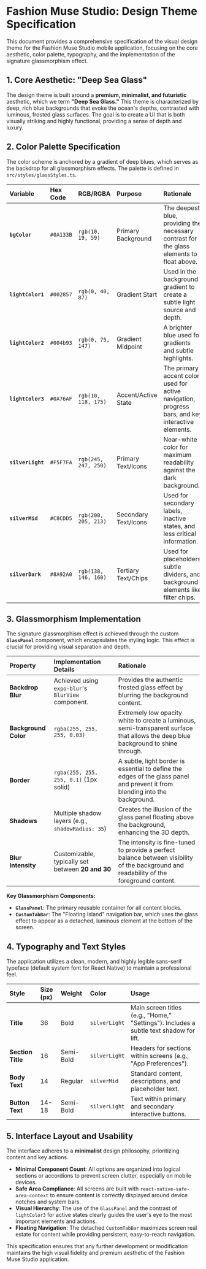 # Fashion Muse Studio: Design Theme Specification

This document provides a comprehensive specification of the visual design theme for the Fashion Muse Studio mobile application, focusing on the core aesthetic, color palette, typography, and the implementation of the signature glassmorphism effect.

## 1. Core Aesthetic: "Deep Sea Glass"

The design theme is built around a **premium, minimalist, and futuristic** aesthetic, which we term **"Deep Sea Glass."** This theme is characterized by deep, rich blue backgrounds that evoke the ocean's depths, contrasted with luminous, frosted glass surfaces. The goal is to create a UI that is both visually striking and highly functional, providing a sense of depth and luxury.

## 2. Color Palette Specification

The color scheme is anchored by a gradient of deep blues, which serves as the backdrop for all glassmorphism effects. The palette is defined in `src/styles/glassStyles.ts`.

| Variable | Hex Code | RGB/RGBA | Purpose | Rationale |
| :--- | :--- | :--- | :--- | :--- |
| **`bgColor`** | `#0A133B` | `rgb(10, 19, 59)` | Primary Background | The deepest blue, providing the necessary contrast for the glass elements to float above. |
| **`lightColor1`** | `#002857` | `rgb(0, 40, 87)` | Gradient Start | Used in the background gradient to create a subtle light source and depth. |
| **`lightColor2`** | `#004b93` | `rgb(0, 75, 147)` | Gradient Midpoint | A brighter blue used for gradients and subtle highlights. |
| **`lightColor3`** | `#0A76AF` | `rgb(10, 118, 175)` | Accent/Active State | The primary accent color, used for active navigation, progress bars, and key interactive elements. |
| **`silverLight`** | `#F5F7FA` | `rgb(245, 247, 250)` | Primary Text/Icons | Near-white color for maximum readability against the dark background. |
| **`silverMid`** | `#C8CDD5` | `rgb(200, 205, 213)` | Secondary Text/Icons | Used for secondary labels, inactive states, and less critical information. |
| **`silverDark`** | `#8A92A0` | `rgb(138, 146, 160)` | Tertiary Text/Chips | Used for placeholders, subtle dividers, and background elements like filter chips. |

## 3. Glassmorphism Implementation

The signature glassmorphism effect is achieved through the custom **`GlassPanel`** component, which encapsulates the styling logic. This effect is crucial for providing visual separation and depth.

| Property | Implementation Details | Rationale |
| :--- | :--- | :--- |
| **Backdrop Blur** | Achieved using `expo-blur`'s `BlurView` component. | Provides the authentic frosted glass effect by blurring the background content. |
| **Background Color** | `rgba(255, 255, 255, 0.03)` | Extremely low opacity white to create a luminous, semi-transparent surface that allows the deep blue background to shine through. |
| **Border** | `rgba(255, 255, 255, 0.1)` (1px solid) | A subtle, light border is essential to define the edges of the glass panel and prevent it from blending into the background. |
| **Shadows** | Multiple shadow layers (e.g., `shadowRadius: 35`) | Creates the illusion of the glass panel floating above the background, enhancing the 3D depth. |
| **Blur Intensity** | Customizable, typically set between **20 and 30** | The intensity is fine-tuned to provide a perfect balance between visibility of the background and readability of the foreground content. |

**Key Glassmorphism Components:**
*   **`GlassPanel`**: The primary reusable container for all content blocks.
*   **`CustomTabBar`**: The "Floating Island" navigation bar, which uses the glass effect to appear as a detached, luminous element at the bottom of the screen.

## 4. Typography and Text Styles

The application utilizes a clean, modern, and highly legible sans-serif typeface (default system font for React Native) to maintain a professional feel.

| Style | Size (px) | Weight | Color | Usage |
| :--- | :--- | :--- | :--- | :--- |
| **Title** | 36 | Bold | `silverLight` | Main screen titles (e.g., "Home," "Settings"). Includes a subtle text shadow for lift. |
| **Section Title** | 16 | Semi-Bold | `silverLight` | Headers for sections within screens (e.g., "App Preferences"). |
| **Body Text** | 14 | Regular | `silverMid` | Standard content, descriptions, and placeholder text. |
| **Button Text** | 14-18 | Semi-Bold | `silverLight` | Text within primary and secondary interactive buttons. |

## 5. Interface Layout and Usability

The interface adheres to a **minimalist** design philosophy, prioritizing content and key actions.

*   **Minimal Component Count**: All options are organized into logical sections or accordions to prevent screen clutter, especially on mobile devices.
*   **Safe Area Compliance**: All screens are built with `react-native-safe-area-context` to ensure content is correctly displayed around device notches and system bars.
*   **Visual Hierarchy**: The use of the `GlassPanel` and the contrast of `lightColor3` for active states clearly guides the user's eye to the most important elements and actions.
*   **Floating Navigation**: The detached `CustomTabBar` maximizes screen real estate for content while providing persistent, easy-to-reach navigation.

This specification ensures that any further development or modification maintains the high visual fidelity and premium aesthetic of the Fashion Muse Studio application.
